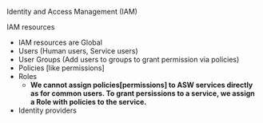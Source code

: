 Identity and Access Management (IAM)

IAM resources
- IAM resources are Global
- Users (Human users, Service users)
- User Groups (Add users to groups to grant permission via policies)
- Policies [like permissions]
- Roles
  - **We cannot assign policies[permissions] to ASW services directly as for common users. To grant persissions to a service, we assign a Role with policies to the service.**
- Identity providers
